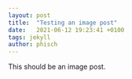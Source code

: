 ```yaml
---
layout: post
title:  "Testing an image post"
date:   2021-06-12 19:23:41 +0100
tags: jekyll
author: phisch
---
```

This should be an image post.